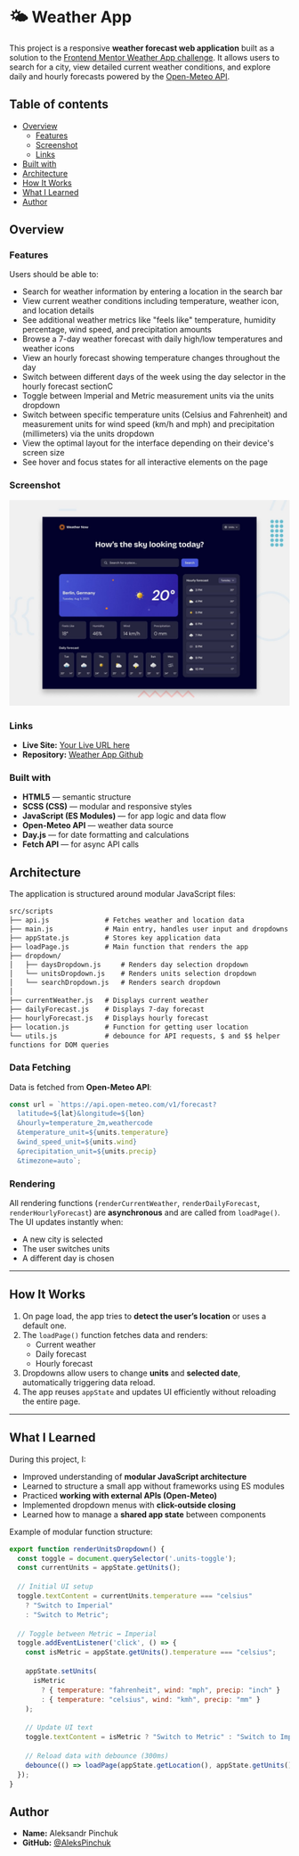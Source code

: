 # 🌤 Weather App

This project is a responsive **weather forecast web application** built as a solution to the [Frontend Mentor Weather App challenge](https://www.frontendmentor.io/challenges/weather-app-K1FhddVm49).
It allows users to search for a city, view detailed current weather conditions, and explore daily and hourly forecasts powered by the [Open-Meteo API](https://open-meteo.com/).

## Table of contents

- [Overview](#overview)
  - [Features](#features)
  - [Screenshot](#screenshot)
  - [Links](#links)
- [Built with](#built-with)
- [Architecture](#architecture)
- [How It Works](#how-it-works)
- [What I Learned](#what-i-learned)
- [Author](#author)

## Overview

### Features

Users should be able to:

- Search for weather information by entering a location in the search bar
- View current weather conditions including temperature, weather icon, and location details
- See additional weather metrics like "feels like" temperature, humidity percentage, wind speed, and precipitation amounts
- Browse a 7-day weather forecast with daily high/low temperatures and weather icons
- View an hourly forecast showing temperature changes throughout the day
- Switch between different days of the week using the day selector in the hourly forecast sectionС
- Toggle between Imperial and Metric measurement units via the units dropdown 
- Switch between specific temperature units (Celsius and Fahrenheit) and measurement units for wind speed (km/h and mph) and precipitation (millimeters) via the units dropdown
- View the optimal layout for the interface depending on their device's screen size
- See hover and focus states for all interactive elements on the page

### Screenshot

![Design preview for the Weather app coding challenge](./preview.jpg)

### Links

* **Live Site:** [Your Live URL here](https://your-live-url.com)
* **Repository:** [Weather App Github](https://github.com/AleksPinchuk/weather-app-main)


### Built with

* **HTML5** — semantic structure
* **SCSS (CSS)** — modular and responsive styles
* **JavaScript (ES Modules)** — for app logic and data flow
* **Open-Meteo API** — weather data source
* **Day.js** — for date formatting and calculations
* **Fetch API** — for async API calls


## Architecture

The application is structured around modular JavaScript files:

```
src/scripts
├── api.js              # Fetches weather and location data
├── main.js             # Main entry, handles user input and dropdowns
├── appState.js         # Stores key application data
├── loadPage.js         # Main function that renders the app
├── dropdown/
│   ├── daysDropdown.js     # Renders day selection dropdown
│   └── unitsDropdown.js    # Renders units selection dropdown
│   └── searchDropdown.js   # Renders search dropdown
│
├── currentWeather.js   # Displays current weather
├── dailyForecast.js    # Displays 7-day forecast
├── hourlyForecast.js   # Displays hourly forecast
├── location.js         # Function for getting user location
└── utils.js            # debounce for API requests, $ and $$ helper functions for DOM queries
```

### Data Fetching

Data is fetched from **Open-Meteo API**:

```js
const url = `https://api.open-meteo.com/v1/forecast?
  latitude=${lat}&longitude=${lon}
  &hourly=temperature_2m,weathercode
  &temperature_unit=${units.temperature}
  &wind_speed_unit=${units.wind}
  &precipitation_unit=${units.precip}
  &timezone=auto`;
```

### Rendering

All rendering functions (`renderCurrentWeather`, `renderDailyForecast`, `renderHourlyForecast`) are **asynchronous** and are called from `loadPage()`.
The UI updates instantly when:

* A new city is selected
* The user switches units
* A different day is chosen

---

## How It Works

1. On page load, the app tries to **detect the user’s location** or uses a default one.
2. The `loadPage()` function fetches data and renders:
   * Current weather
   * Daily forecast
   * Hourly forecast
3. Dropdowns allow users to change **units** and **selected date**, automatically triggering data reload.
4. The app reuses `appState` and updates UI efficiently without reloading the entire page.

---

## What I Learned

During this project, I:

* Improved understanding of **modular JavaScript architecture**
* Learned to structure a small app without frameworks using ES modules
* Practiced **working with external APIs (Open-Meteo)**
* Implemented dropdown menus with **click-outside closing**
* Learned how to manage a **shared app state** between components

Example of modular function structure:

```js
export function renderUnitsDropdown() {
  const toggle = document.querySelector('.units-toggle');
  const currentUnits = appState.getUnits();

  // Initial UI setup
  toggle.textContent = currentUnits.temperature === "celsius"
    ? "Switch to Imperial"
    : "Switch to Metric";

  // Toggle between Metric ↔ Imperial
  toggle.addEventListener('click', () => {
    const isMetric = appState.getUnits().temperature === "celsius";

    appState.setUnits(
      isMetric
        ? { temperature: "fahrenheit", wind: "mph", precip: "inch" }
        : { temperature: "celsius", wind: "kmh", precip: "mm" }
    );

    // Update UI text
    toggle.textContent = isMetric ? "Switch to Metric" : "Switch to Imperial";

    // Reload data with debounce (300ms)
    debounce(() => loadPage(appState.getLocation(), appState.getUnits()), 300)();
  });
}
```

## Author

* **Name:** Aleksandr Pinchuk
* **GitHub:** [@AleksPinchuk](https://github.com/AleksPinchuk)

